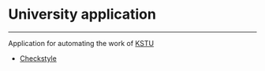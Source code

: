 # University application

---
Application for automating the work of [KSTU](https://www.kstu.ru/knrtu/news.jsp?i=0&nf=2)
- [Checkstyle](./doc/CHECKSTYLE.md)